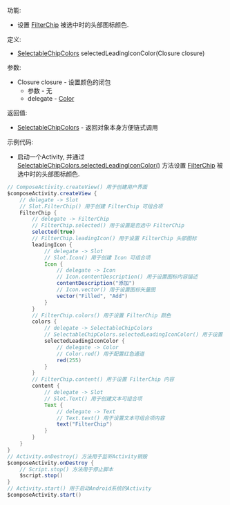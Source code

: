 功能:

+ 设置 [FilterChip](/API/UI/Compose/Widget/FilterChip/README.md) 被选中时的头部图标颜色.

定义:

+ [SelectableChipColors](/API/UI/Compose/Theme/Color/SelectableChipColors/README.md)
  selectedLeadingIconColor(Closure closure)

参数:

+ Closure closure - 设置颜色的闭包
    + 参数 - 无
    + delegate - [Color](/API/UI/Compose/Theme/Color/Color/README.md)

返回值:

+ [SelectableChipColors](/API/UI/Compose/Theme/Color/SelectableChipColors/README.md) - 返回对象本身方便链式调用

示例代码:

+ 启动一个Activity,
  并通过 [SelectableChipColors.selectedLeadingIconColor()](/API/UI/Compose/Theme/Color/SelectableChipColors/README.md?id=selectedLeadingIconColor)
  方法设置 [FilterChip](/API/UI/Compose/Widget/FilterChip/README.md) 被选中时的头部图标颜色.

```groovy
// ComposeActivity.createView() 用于创建用户界面
$composeActivity.createView {
    // delegate -> Slot
    // Slot.FilterChip() 用于创建 FilterChip 可组合项
    FilterChip {
        // delegate -> FilterChip
        // FilterChip.selected() 用于设置是否选中 FilterChip
        selected(true)
        // FilterChip.leadingIcon() 用于设置 FilterChip 头部图标
        leadingIcon {
            // delegate -> Slot
            // Slot.Icon() 用于创建 Icon 可组合项
            Icon {
                // delegate -> Icon
                // Icon.contentDescription() 用于设置图标内容描述
                contentDescription("添加")
                // Icon.vector() 用于设置图标矢量图
                vector("Filled", "Add")
            }
        }
        // FilterChip.colors() 用于设置 FilterChip 颜色
        colors {
            // delegate -> SelectableChipColors
            // SelectableChipColors.selectedLeadingIconColor() 用于设置 FilterChip 被选中时的头部图标颜色
            selectedLeadingIconColor {
                // delegate -> Color
                // Color.red() 用于配置红色通道
                red(255)
            }
        }
        // FilterChip.content() 用于设置 FilterChip 内容
        content {
            // delegate -> Slot
            // Slot.Text() 用于创建文本可组合项
            Text {
                // delegate -> Text
                // Text.text() 用于设置文本可组合项内容
                text("FilterChip")
            }
        }
    }
}
// Activity.onDestroy() 方法用于监听Activity销毁
$composeActivity.onDestroy {
    // Script.stop() 方法用于停止脚本
    $script.stop()
}
// Activity.start() 用于启动Android系统的Activity
$composeActivity.start()
```